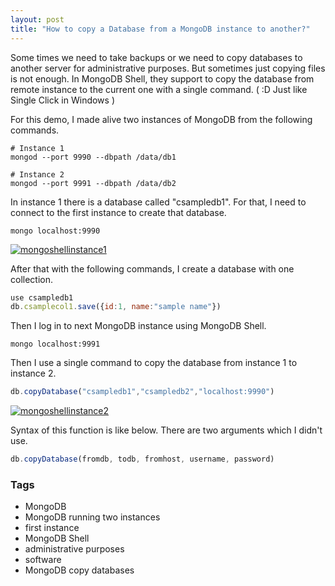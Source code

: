 ```yaml
---
layout: post
title: "How to copy a Database from a MongoDB instance to another?"
---
```


Some times we need to take backups or we need to copy databases to another server for administrative purposes. But sometimes just copying files is not enough. In MongoDB Shell, they support to copy the database from remote instance to the current one with a single command. ( :D Just like Single Click in Windows )  
  
For this demo, I made alive two instances of MongoDB from the following commands.  

```console
# Instance 1  
mongod --port 9990 --dbpath /data/db1 

# Instance 2  
mongod --port 9991 --dbpath /data/db2
```
  
In instance 1 there is a database called "csampledb1". For that, I need to connect to the first instance to create that database.  

```console
mongo localhost:9990
```
  
[![mongoshellinstance1](https://dedunumax.files.wordpress.com/2012/12/mongoshellinstance1.jpg)](http://dedunu.info/2012/12/16/how-to-copy-a-database-from-a-mongodb-instance-to-another/mongoshellinstance1/#main)  
  
After that with the following commands, I create a database with one collection.  

```javascript
use csampledb1  
db.csamplecol1.save({id:1, name:"sample name"})
```
  
Then I log in to next MongoDB instance using MongoDB Shell.  

```console
mongo localhost:9991
```
  
Then I use a single command to copy the database from instance 1 to instance 2.  

```javascript
db.copyDatabase("csampledb1","csampledb2","localhost:9990")
```
  
[![mongoshellinstance2](https://dedunumax.files.wordpress.com/2012/12/mongoshellinstance2.jpg)](http://dedunu.info/2012/12/16/how-to-copy-a-database-from-a-mongodb-instance-to-another/mongoshellinstance2/#main)  
  
Syntax of this function is like below. There are two arguments which I didn't use.  

```javascript
db.copyDatabase(fromdb, todb, fromhost, username, password)
```

### Tags

- MongoDB
- MongoDB running two instances
- first instance
- MongoDB Shell
- administrative purposes
- software
- MongoDB copy databases
